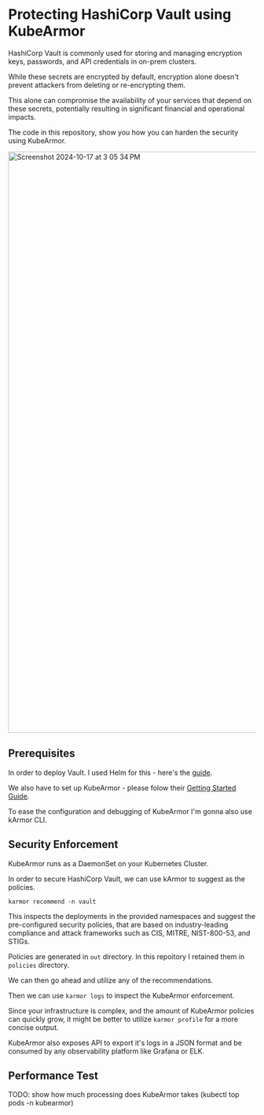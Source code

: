 # Protecting HashiCorp Vault using KubeArmor

HashiCorp Vault is commonly used for storing and managing encryption keys, passwords, and API credentials in on-prem clusters.

While these secrets are encrypted by default, encryption alone doesn't prevent attackers from deleting or re-encrypting them.

This alone can compromise the availability of your services that depend on these secrets, potentially resulting in significant financial and operational impacts.

The code in this repository, show you how you can harden the security using KubeArmor.

<img width="1181" alt="Screenshot 2024-10-17 at 3 05 34 PM" src="https://github.com/user-attachments/assets/b4d6f915-4ffd-4b69-8457-277fb37cf3ea">

## Prerequisites

In order to deploy Vault. I used Helm for this - here's the [guide](https://developer.hashicorp.com/vault/docs/platform/k8s/helm).

We also have to set up KubeArmor - please folow their [Getting Started Guide](https://docs.kubearmor.io/kubearmor/quick-links/deployment_guide#install-karmor-cli-optional).

To ease the configuration and debugging of KubeArmor I'm gonna also use kArmor CLI. 

## Security Enforcement

KubeArmor runs as a DaemonSet on your Kubernetes Cluster. 

In order to secure HashiCorp Vault, we can use kArmor to suggest as the policies.

```
karmor recommend -n vault 
```

This inspects the deployments in the provided namespaces and suggest the pre-configured security policies, that are based on industry-leading compliance and attack frameworks such as CIS, MITRE, NIST-800-53, and STIGs.

Policies are generated in `out` directory. In this repoitory I retained them in `policies` directory.

We can then go ahead and utilize any of the recommendations.

Then we can use `karmor logs` to inspect the KubeArmor enforcement.

Since your infrastructure is complex, and the amount of KubeArmor policies can quickly grow, it might be better to utilize `karmor profile` for a more concise output.

KubeArmor also exposes API to export it's logs in a JSON format and be consumed by any observability platform like Grafana or ELK.

## Performance Test

TODO: show how much processing does KubeArmor takes (kubectl top pods -n kubearmor)
